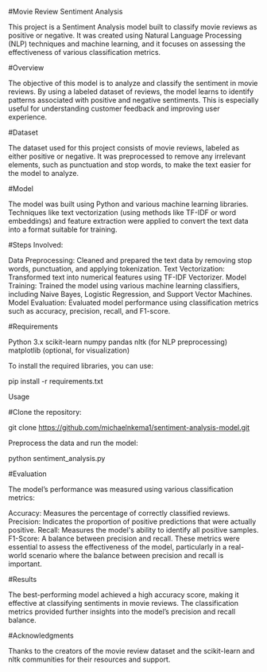 #Movie Review Sentiment Analysis


This project is a Sentiment Analysis model built to classify movie reviews as positive or negative. It was created using Natural Language Processing (NLP) techniques and machine learning, and it focuses on assessing the effectiveness of various classification metrics.

#Overview


The objective of this model is to analyze and classify the sentiment in movie reviews. By using a labeled dataset of reviews, the model learns to identify patterns associated with positive and negative sentiments. This is especially useful for understanding customer feedback and improving user experience.

#Dataset


The dataset used for this project consists of movie reviews, labeled as either positive or negative. It was preprocessed to remove any irrelevant elements, such as punctuation and stop words, to make the text easier for the model to analyze.

#Model


The model was built using Python and various machine learning libraries. Techniques like text vectorization (using methods like TF-IDF or word embeddings) and feature extraction were applied to convert the text data into a format suitable for training.

#Steps Involved:


Data Preprocessing: Cleaned and prepared the text data by removing stop words, punctuation, and applying tokenization.
Text Vectorization: Transformed text into numerical features using TF-IDF Vectorizer.
Model Training: Trained the model using various machine learning classifiers, including Naive Bayes, Logistic Regression, and Support Vector Machines.
Model Evaluation: Evaluated model performance using classification metrics such as accuracy, precision, recall, and F1-score.


#Requirements

Python 3.x
scikit-learn
numpy
pandas
nltk (for NLP preprocessing)
matplotlib (optional, for visualization)


To install the required libraries, you can use:

pip install -r requirements.txt

Usage

#Clone the repository:

git clone https://github.com/michaelnkema1/sentiment-analysis-model.git

Preprocess the data and run the model:


python sentiment_analysis.py


#Evaluation

The model’s performance was measured using various classification metrics:

Accuracy: Measures the percentage of correctly classified reviews.
Precision: Indicates the proportion of positive predictions that were actually positive.
Recall: Measures the model's ability to identify all positive samples.
F1-Score: A balance between precision and recall.
These metrics were essential to assess the effectiveness of the model, particularly in a real-world scenario where the balance between precision and recall is important.

#Results

The best-performing model achieved a high accuracy score, making it effective at classifying sentiments in movie reviews. The classification metrics provided further insights into the model’s precision and recall balance.

#Acknowledgments

Thanks to the creators of the movie review dataset and the scikit-learn and nltk communities for their resources and support.

